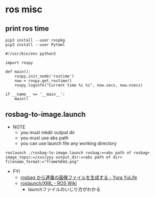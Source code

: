 # ros misc

## print ros time
```
pip3 install --user rospkg
pip3 install --user PyYaml
```

```
#!/usr/bin/env python3

import rospy

def main():
    rospy.init_node('rostime')
    now = rospy.get_rostime()
    rospy.loginfo("Current time %i %i", now.secs, now.nsecs)

if __name__ == '__main__':
    main()
```

## rosbag-to-image.launch
* NOTE
  * you must mkdir output dir
  * you must use abs path
  * you can use launch file any working directory

```
roslaunch ./rosbag-to-image.launch rosbag:=<abs path of rosbag> image_topic:=/xxx/yyy output_dir:=<abs path of dir> filename_format:="frame%04d.png"
```

* FYI
  * [rosbag から連番の画像ファイルを生成する \- Yura YuLife]( http://yura2.hateblo.jp/entry/2017/06/20/rosbag_%E3%81%8B%E3%82%89%E9%80%A3%E7%95%AA%E3%81%AE%E7%94%BB%E5%83%8F%E3%83%95%E3%82%A1%E3%82%A4%E3%83%AB%E3%82%92%E7%94%9F%E6%88%90%E3%81%99%E3%82%8B )
  * [roslaunch/XML \- ROS Wiki]( http://wiki.ros.org/roslaunch/XML )
    * launchファイルのいじり方がわかる
